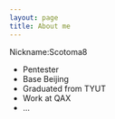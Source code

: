 ```yaml
---
layout: page
title: About me
---
```


Nickname:Scotoma8

- Pentester
- Base Beijing
- Graduated from TYUT
- Work at QAX
- ...

